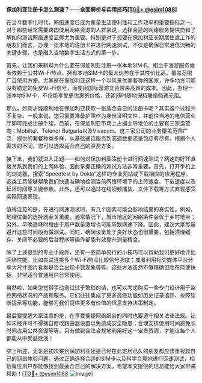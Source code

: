 **保加利亚注册卡怎么测速？——全面解析与实用技巧[[TG💪+ @esim1088](https://t.me/s/esim1088)]**

在当今数字化时代，网络速度已成为衡量生活便利性和工作效率的重要指标之一。对于那些经常需要跨国使用网络资源的人群来说，选择合适的网络服务提供商和了解如何测试网络速度显得尤为重要。特别是对于想要在保加利亚长期居住或工作的朋友们而言，办理一张本地的注册卡并进行网速测试，不仅是确保日常通信流畅的关键步骤，也是融入当地数字生活方式的第一步。

首先，让我们来聊聊为什么要在保加利亚注册一张本地SIM卡。相比于漫游服务或者依赖于公共Wi-Fi热点，拥有本地SIM卡的最大优势在于其性价比高、覆盖范围广且使用方便。尤其是在保加利亚这样一个以风景优美著称的国家，许多地方可能没有稳定的免费Wi-Fi信号，而使用国际漫游又会带来高昂的成本。因此，办理一张本地SIM卡，不仅能享受更优惠的价格，还能随时随地保持联络畅通无阻。

那么，如何才能顺利地在保加利亚获取一张适合自己的注册卡呢？其实这个过程并不复杂。一般来说，您只需要准备护照作为身份证明文件，并前往当地的电信营业厅即可完成注册手续。目前，在保加利亚市场上占据主导地位的主要有三家运营商：Mobiltel、Telenor Bulgaria以及Vivacom。这三家公司的业务覆盖范围广泛，提供的套餐种类多样，从基础通话服务到高速数据流量包应有尽有。根据个人需求的不同，您可以选择适合自己的资费方案。

接下来，我们就进入正题——如何对保加利亚注册卡进行网速测试？网速的好坏直接关系到我们的上网体验，因此掌握正确的测试方法非常重要。首先，打开手机上的浏览器，搜索“Speedtest by Ookla”这样的专业网站或下载相应的应用程序。这类工具能够帮助我们快速准确地检测当前网络环境下的上传速度、下载速度以及延迟时间等关键参数。此外，还可以通过在线视频播放、文件下载等方式直观感受实际网速表现。

值得注意的是，在进行网速测试时，有几个因素可能会影响结果的真实性。例如，地理位置的选择就至关重要。通常情况下，城市地区的网络条件会优于乡村地带；另外，早晚高峰时段由于用户数量激增也可能导致网速下降。因此，建议大家尽量避开这些时间段再做测试。同时，确保设备处于良好状态也很重要，包括清理缓存、关闭不必要的后台程序等操作都能有效提升测量精度。

除了上述提到的专业手段外，还有一些简单易行的小技巧可以帮助我们更好地评估网络性能。比如尝试连接多个Wi-Fi热点比较信号强度；或者利用社交媒体平台分享大尺寸图片看看是否会出现卡顿现象等等。这些方法虽然不够精确但胜在简便快捷，非常适合普通用户日常使用。

当然啦，如果您觉得手动测试过于繁琐的话，也可以考虑购买一些专门设计用于监控网络状况的产品和服务。它们往往集成了更多高级功能如历史记录追踪、故障诊断提示等功能，能够为我们提供更多有价值的信息支持决策制定。

最后要提醒大家注意的是，在享受便捷网络服务的同时也要遵守相关法律法规。比如未经许可不得擅自修改路由器设置以免造成安全隐患；合理安排使用时间避免长时间占用公共资源等等。只有做到合法合规地利用好这一宝贵资源，才能让每个人都能从中受益匪浅！

综上所述，无论是初次来到保加利亚还是已经在此定居已久的朋友都应该重视起自己的网络体验问题。通过正确选择合适的SIM卡以及科学合理地进行网速测试，相信每位用户都能够找到最适合自己的解决方案。希望本文提供的信息能给大家带来帮助！[[TG💪+ @esim1088](https://t.me/s/esim1088) ![Image](https://i.postimg.cc/4NQfJmqS/Snipaste-2025-05-13-00-14-12.png)]